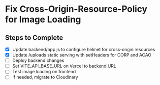 # Fix Cross-Origin-Resource-Policy for Image Loading

## Steps to Complete

- [x] Update backend/app.js to configure helmet for cross-origin resources
- [x] Update /uploads static serving with setHeaders for CORP and ACAO
- [ ] Deploy backend changes
- [ ] Set VITE_API_BASE_URL on Vercel to backend URL
- [ ] Test image loading on frontend
- [ ] If needed, migrate to Cloudinary
